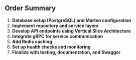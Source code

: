 ## Order Summary
1. **Database setup (PostgreSQL) and Marten configuration**
2. **Implement repository and service layers**
3. **Develop API endpoints using Vertical Slice Architecture**
4. **Integrate gRPC for service communication**
5. **Add Redis caching**
6. **Set up health checks and monitoring**
7. **Finalize with testing, documentation, and Swagger** 
